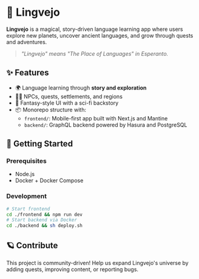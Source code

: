 # 🌌 Lingvejo

**Lingvejo** is a magical, story-driven language learning app where users explore new planets, uncover ancient languages, and grow through quests and adventures.

> *"Lingvejo" means "The Place of Languages" in Esperanto.*


## ✨ Features

- 🌍 Language learning through **story and exploration**
- 🧙‍♀️ NPCs, quests, settlements, and regions
- 🌌 Fantasy-style UI with a sci-fi backstory
- 📦 Monorepo structure with:
  - `frontend/`: Mobile-first app built with Next.js and Mantine
  - `backend/`: GraphQL backend powered by Hasura and PostgreSQL


## 🚀 Getting Started

### Prerequisites

- Node.js
- Docker + Docker Compose

### Development

```bash
# Start frontend
cd ./frontend && npm run dev
# Start backend via Docker
cd ./backend && sh deploy.sh
```


## 🪐 Contribute

This project is community-driven! Help us expand Lingvejo's universe by adding quests, improving content, or reporting bugs.